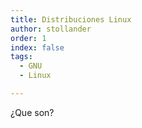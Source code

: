 ```yaml
---
title: Distribuciones Linux
author: stollander
order: 1
index: false
tags:
  - GNU
  - Linux

---
```


¿Que son?